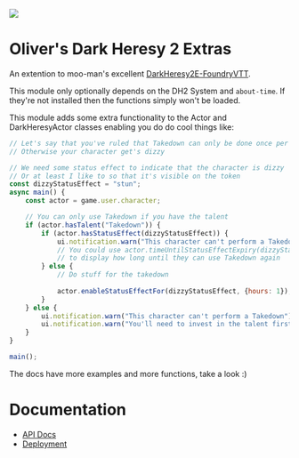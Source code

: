 ![](https://img.shields.io/badge/Foundry-v0.7.9-informational)
<!--- TODO: do the below -->

<!--- Downloads @ Latest Badge -->
<!--- replace <user>/<repo> with your username/repository -->
<!--- ![Latest Release Download Count](https://img.shields.io/github/downloads/<user>/<repo>/latest/module.zip) -->

<!--- Forge Bazaar Install % Badge -->
<!--- replace <your-module-name> with the `name` in your manifest -->
<!--- ![Forge Installs](https://img.shields.io/badge/dynamic/json?label=Forge%20Installs&query=package.installs&suffix=%25&url=https%3A%2F%2Fforge-vtt.com%2Fapi%2Fbazaar%2Fpackage%2F<your-module-name>&colorB=4aa94a) -->

# Oliver's Dark Heresy 2 Extras

An extention to moo-man's excellent [DarkHeresy2E-FoundryVTT](https://github.com/moo-man/DarkHeresy2E-FoundryVTT).

This module only optionally depends on the DH2 System and `about-time`. If
they're not installed then the functions simply won't be loaded.

This module adds some extra functionality to the Actor and DarkHeresyActor classes enabling you do do cool things like:

```javascript
// Let's say that you've ruled that Takedown can only be done once per day
// Otherwise your character get's dizzy

// We need some status effect to indicate that the character is dizzy
// Or at least I like to so that it's visible on the token
const dizzyStatusEffect = "stun";
async main() {
    const actor = game.user.character;

    // You can only use Takedown if you have the talent
    if (actor.hasTalent("Takedown")) {
        if (actor.hasStatusEffect(dizzyStatusEffect)) {
            ui.notification.warn("This character can't perform a Takedown twice inone day");
            // You could use actor.timeUntilStatusEffectExpiry(dizzyStatusEffect)
            // to display how long until they can use Takedown again
        } else {
            // Do stuff for the takedown
            
            actor.enableStatusEffectFor(dizzyStatusEffect, {hours: 1});
        }
    } else {
        ui.notification.warn("This character can't perform a Takedown");
        ui.notification.warn("You'll need to invest in the talent first");
    }
}

main();
```

The docs have more examples and more functions, take a look :)

# Documentation

- [API Docs](./docs/api.md)
- [Deployment](./docs/deploy.md)

<!--- TODO: Add docs for macros -->
<!--- TODO: Auto generate macros into packfile -->
